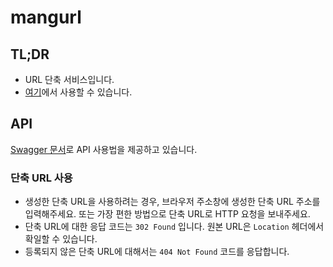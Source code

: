 # mangurl

## TL;DR

- URL 단축 서비스입니다.
- [여기](https://mangurl.net)에서 사용할 수 있습니다.

## API

[Swagger 문서](https://mangurl.net/api/swagger-ui/index.html)로 API 사용법을 제공하고 있습니다.

### 단축 URL 사용

- 생성한 단축 URL을 사용하려는 경우, 브라우저 주소창에 생성한 단축 URL 주소를 입력해주세요.
  또는 가장 편한 방법으로 단축 URL로 HTTP 요청을 보내주세요.
- 단축 URL에 대한 응답 코드는 `302 Found` 입니다. 원본 URL은 `Location` 헤더에서 확일할 수 있습니다.
- 등록되지 않은 단축 URL에 대해서는 `404 Not Found` 코드를 응답합니다.
